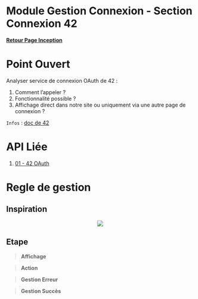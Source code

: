 # Module Gestion Connexion - Section Connexion 42

**[Retour Page Inception](./00_Page_Transcendence.md)**

# Point Ouvert

Analyser service de connexion OAuth de 42 :
1.	Comment l’appeler ? 
2.	Fonctionnalité possible ?
3.	Affichage direct dans notre site ou uniquement via une autre page de connexion ?

`Infos` : [doc de 42](https://api.intra.42.fr/apidoc/guides/getting_started)

# API Liée

1. [01 - 42 OAuth](../API/01_42OAuth.md)

# Regle de gestion

## Inspiration
<p align="center">
	<img src="./Inspiration/" />
</p>

## Etape

> **Affichage**

> **Action**

> **Gestion Erreur**

> **Gestion Succès**
